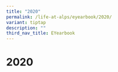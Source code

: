 ```yaml
---
title: "2020"
permalink: /life-at-alps/eyearbook/2020/
variant: tiptap
description: ""
third_nav_title: EYearbook
---
```

<h1><strong>2020</strong></h1>
<p></p>